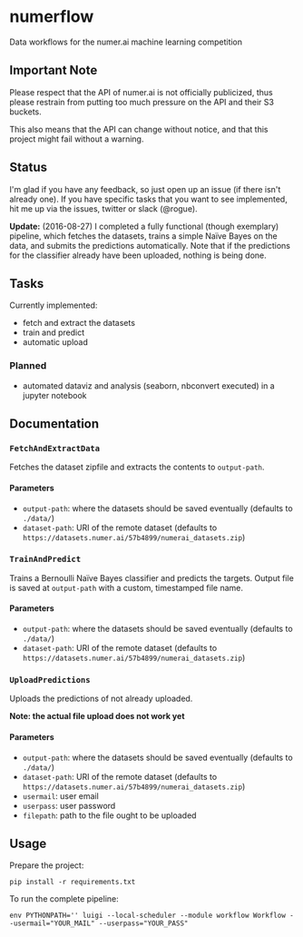 # numerflow
Data workflows for the numer.ai machine learning competition

## Important Note
Please respect that the API of numer.ai is not officially publicized, thus
please restrain from putting too much pressure on the API and their S3 buckets.

This also means that the API can change without notice, and that this project
might fail without a warning.

## Status
I'm glad if you have any feedback, so just open up an issue (if there isn't
already one). If you have specific tasks that you want to see implemented, hit
me up via the issues, twitter or slack (@rogue).

**Update:**
(2016-08-27) I completed a fully functional (though exemplary) pipeline, which
fetches the datasets, trains a simple Naïve Bayes on the data, and submits
the predictions automatically.
Note that if the predictions for the classifier already have been uploaded,
nothing is being done.

## Tasks
Currently implemented:
* fetch and extract the datasets
* train and predict
* automatic upload

### Planned
* automated dataviz and analysis (seaborn, nbconvert executed) in a jupyter
notebook

## Documentation
### `FetchAndExtractData`
Fetches the dataset zipfile and extracts the contents to `output-path`.

#### Parameters
* `output-path`: where the datasets should be saved eventually (defaults to
    `./data/`)
* `dataset-path`: URI of the remote dataset (defaults to `https://datasets.numer.ai/57b4899/numerai_datasets.zip`)

### `TrainAndPredict`
Trains a Bernoulli Naïve Bayes classifier and predicts the targets. Output file
is saved at `output-path` with a custom, timestamped file name.

#### Parameters
* `output-path`: where the datasets should be saved eventually (defaults to
    `./data/`)
* `dataset-path`: URI of the remote dataset (defaults to `https://datasets.numer.ai/57b4899/numerai_datasets.zip`)

### `UploadPredictions`
Uploads the predictions of not already uploaded.

**Note: the actual file upload does not work yet**

#### Parameters
* `output-path`: where the datasets should be saved eventually (defaults to
    `./data/`)
* `dataset-path`: URI of the remote dataset (defaults to `https://datasets.numer.ai/57b4899/numerai_datasets.zip`)
* `usermail`: user email
* `userpass`: user password
* `filepath`: path to the file ought to be uploaded

## Usage
Prepare the project:
```
pip install -r requirements.txt
```

To run the complete pipeline:
```
env PYTHONPATH='' luigi --local-scheduler --module workflow Workflow --usermail="YOUR_MAIL" --userpass="YOUR_PASS"
```
